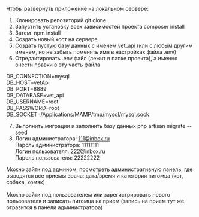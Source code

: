 Чтобы развернуть приложение на локальном сервере:

1. Клонировать репозиторий git clone
2. Запустить установку всех зависимостей проекта composer install
3. Затем  npm install
4. Создать новый хост на сервере
5. Создать пустую базу данных с именем vet_api  (или с любым другим именем, но не забыть поменять имя в настройках файла .env)   
6. Отредактировать .env файл (лежит в папке проекта), а именно внести правки в эту часть файла

DB_CONNECTION=mysql<br>
DB_HOST=vetApi<br>
DB_PORT=8889<br>
DB_DATABASE=vet_api<br>
DB_USERNAME=root<br>
DB_PASSWORD=root<br>
DB_SOCKET=/Applications/MAMP/tmp/mysql/mysql.sock<br>

7. Выполнить миграции и заполнить базу данных php artisan migrate --seed
8. Логин администратора: 111@inbox.ru<br>
   Пароль администратора: 11111111<br>
   Логин пользователя: 222@inbox.ru<br>
   Пароль пользователя: 22222222<br>
   
Можно зайти под админом, посмотреть административную панель, где выводятся все приемы врача: дата/время и категория питомца (кот, собака, хомяк)<br><br>
Можно зайти под пользователем или зарегистрировать нового пользователя и записать питомца на прием (запись на прием тут же отразится в панели администратора)
